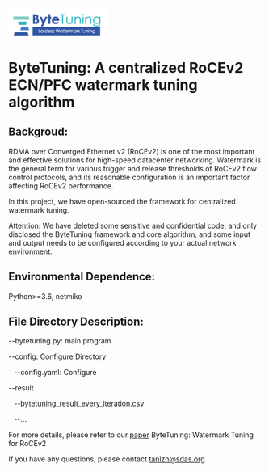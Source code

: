  
<img src="./bytetuning_logo.png" width = "200"/>

# ByteTuning: A centralized RoCEv2 ECN/PFC watermark tuning algorithm


## Backgroud:

RDMA over Converged Ethernet v2 (RoCEv2) is one of the most important and effective solutions for high-speed datacenter networking. Watermark is the general term for various trigger and release thresholds of RoCEv2 flow control protocols, and its reasonable configuration is an important factor affecting RoCEv2 performance. 

In this project, we have open-sourced the framework for centralized watermark tuning.

Attention: We have deleted some sensitive and confidential code, and only disclosed the ByteTuning framework and core algorithm, and some input and output needs to be configured according to your actual network environment.

## Environmental Dependence: 

Python>=3.6, netmiko

## File Directory Description:

--bytetuning.py: main program

--config: Configure Directory

&ensp; --config.yaml: Configure

--result

&ensp; --bytetuning_result_every_iteration.csv

&ensp; --...

For more details, please refer to our [paper](https://ieeexplore.ieee.org/document/10820527) ByteTuning: Watermark Tuning for RoCEv2

If you have any questions, please contact tanlzh@sdas.org
